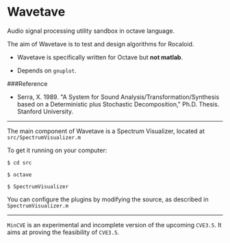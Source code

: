 Wavetave
========

Audio signal processing utility sandbox in octave language.

The aim of Wavetave is to test and design algorithms for Rocaloid.

* Wavetave is specifically written for Octave but **not matlab**.

* Depends on `gnuplot`.

###Reference

* Serra, X. 1989. "A System for Sound Analysis/Transformation/Synthesis based on a Deterministic plus Stochastic Decomposition," Ph.D. Thesis. Stanford University.

---

The main component of Wavetave is a Spectrum Visualizer, located at `src/SpectrumVisualizer.m`

To get it running on your computer:

`$ cd src`

`$ octave`

`$ SpectrumVisualizer`

You can configure the plugins by modifying the source, as described in `SpectrumVisualizer.m`

---

`MinCVE` is an experimental and incomplete version of the upcoming `CVE3.5`. It aims at proving the feasibility of `CVE3.5`.

